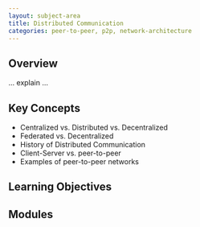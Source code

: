 ```yaml
---
layout: subject-area
title: Distributed Communication
categories: peer-to-peer, p2p, network-architecture
---
```


## Overview

... explain ...

## Key Concepts

* Centralized vs. Distributed vs. Decentralized
* Federated vs. Decentralized
* History of Distributed Communication
* Client-Server vs. peer-to-peer
* Examples of peer-to-peer networks

## Learning Objectives

## Modules
